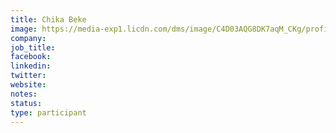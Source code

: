```yaml
---
title: Chika Beke
image: https://media-exp1.licdn.com/dms/image/C4D03AQG8DK7aqM_CKg/profile-displayphoto-shrink_800_800/0/1646140697182?e=155942400&v=beta&t=saf-THQxzB_vq9oTZdtZlzxn2YPwZO4CuShbFMJZrss
company:
job_title: 
facebook:
linkedin: 
twitter: 
website:
notes:
status: 
type: participant
---
```


